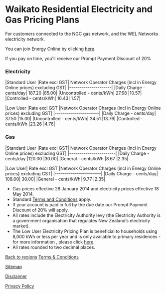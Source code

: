 # Waikato Residential Electricity and Gas Pricing Plans
For customers connected to the NGC gas network, and the WEL Networks electricity network.


You can join Energy Online by clicking [here](http://www.energyonline.co.nz/Default.aspx?tabid=98).

<p class="intro">If you pay on time, you'll receive our Prompt Payment Discount of 20%</p>


### Electricity
|Standard User	|Rate excl GST|	Network Operator Charges (incl in Energy Online prices) excluding GST|
|---------------------|
|Daily Charge - cents/day|	187.20	|85.00|
|Uncontrolled - cents/kWh|	27.68	|10.57|
|Controlled - cents/kWh|	16.43|	1.57|
 

|Low User	|Rate excl GST	|Network Operator Charges (incl in Energy Online prices) excluding GST|
|----------------------|
|Daily Charge - cents/day|	37.50	|15.00|
|Uncontrolled - cents/kWh|	34.51	|13.76|
|Controlled - cents/kWh	|23.26	|4.76|


### Gas
|Standard User	|Rate excl GST|	Network Operator Charges (incl in Energy Online prices) excluding GST|
|-----------------------|
|Daily Charge - cents/day	|120.00	|30.00|
|General - cents/kWh	|8.67	|2.35|
 

|Low User|	Rate excl GST	|Network Operator Charges (incl in Energy Online prices) excluding GST|
|-----------------------|
|Daily Charge - cents/day|	108.00|	30.00|
|General - cents/kWh|	9.77	|2.35|

- Gas prices effective 28 January 2014 and electricity prices effective 18 May 2014.
- Standard [Terms and Conditions](http://www.energyonline.co.nz/terms) apply.
- If your account is paid in full by the due date our Prompt Payment Discount of 20% will apply.
- All rates include the Electricity Authority levy (the Electricity Authority is a government organisation that regulates New Zealand’s electricity market).
- The Low User Electricity Pricing Plan is beneficial to households using 8,000 kWh or less per year and is only available to primary residences - for more information , please click [here](http://www.energyonline.co.nz/Default.aspx?tabid=148).
- All rates rounded to two decimal places.

[Back to regions](http://www.energyonline.co.nz/residential/pricing_plans/electricity_and_gas_pricing_plans)
[Terms & Conditions](http://www.energyonline.co.nz/terms)

[Sitemap](http://www.energyonline.co.nz/home/site_map)

[Disclaimer](http://www.energyonline.co.nz/home/site_map/disclaimer)

[Privacy Policy](http://www.energyonline.co.nz/home/site_map/privacy_policy)
